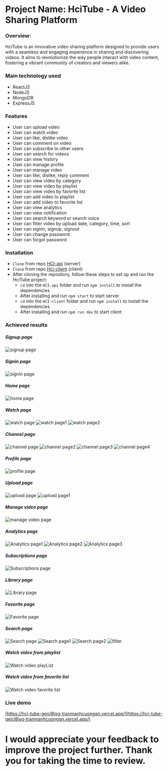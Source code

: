 # Project Name: HciTube - A Video Sharing Platform


### Overview:

HciTube is an innovative video sharing platform designed to provide users with a seamless and engaging experience in sharing and discovering videos. It aims to revolutionize the way people interact with video content, fostering a vibrant community of creators and viewers alike.

### Main technology used

- ReactJS
- NodeJS
- MongoDB
- ExpressJS

### Features

- User can upload video
- User can watch video
- User can like, dislike video
- User can comment on video
- User can subscribe to other users
- User can search for videos
- User can view history
- User can manage profile
- User can manage video
- User can like, dislike, reply comment
- User can view video by category
- User can view video by playlist
- User can view video by favorite list
- User can add video to playlist
- User can add video to favorite list
- User can view analytics
- User can view notification
- User can search keyword or search voice
- User can filter video by upload date, category, time, sort
- User can signin, signup, signout
- User can change password
- User can forgot password

### Installation

- `Clone` from repo [HCI-api](https://github.com/nvh2312/HCI-api) (server)
- `Clone` from repo [Hci-client](https://github.com/TranManhCuongQN/HciTube) (client)
- After cloning the repository, follow these steps to set up and run the HciTube project:
  - `cd` into the `HCI-api` folder and run `npm install` to install the dependencies
  - After installing and run `npm start` to start server
  - `cd` into the `HCI-client` folder and run `npm install` to install the dependencies
  - After installing and run `npm run dev` to start client

### Achieved results

##### Signup page

![signup page](https://res.cloudinary.com/dnmazjnlr/image/upload/v1685072775/%E1%BA%A3nh%20youtube/sign_up_yy6bfz.png)

##### Signin page

![signin page](https://res.cloudinary.com/dnmazjnlr/image/upload/v1685072771/%E1%BA%A3nh%20youtube/sign_in_zxfj8s.png)

##### Home page

![home page](https://res.cloudinary.com/dnmazjnlr/image/upload/v1685072779/%E1%BA%A3nh%20youtube/home_page_pvn5bs.png)

##### Watch page

![watch page](https://res.cloudinary.com/dnmazjnlr/image/upload/v1685072781/%E1%BA%A3nh%20youtube/detail_page_pnvvfm.png)
![watch page1](https://res.cloudinary.com/dnmazjnlr/image/upload/v1685072783/%E1%BA%A3nh%20youtube/detail_1_page_tcjrrt.png)
![watch page2](https://res.cloudinary.com/dnmazjnlr/image/upload/v1685073977/%E1%BA%A3nh%20youtube/detail_page_2_dz6yje.png)

##### Channel page

![channel page](https://res.cloudinary.com/dnmazjnlr/image/upload/v1685072788/%E1%BA%A3nh%20youtube/channel_page_1_lmm0h8.png)
![channel page2](https://res.cloudinary.com/dnmazjnlr/image/upload/v1685072793/%E1%BA%A3nh%20youtube/channel_page_video_2_akqa91.png)
![channel page3](https://res.cloudinary.com/dnmazjnlr/image/upload/v1685072795/%E1%BA%A3nh%20youtube/channel_page_playlist_vhb2fz.png)
![channel page4](https://res.cloudinary.com/dnmazjnlr/image/upload/v1685072798/%E1%BA%A3nh%20youtube/channel_page_about_pwb9dj.png)

##### Profile page

![profile page](https://res.cloudinary.com/dnmazjnlr/image/upload/v1685072800/%E1%BA%A3nh%20youtube/profile_rmruh8.png)

##### Upload page

![upload page](https://res.cloudinary.com/dnmazjnlr/image/upload/v1685072836/%E1%BA%A3nh%20youtube/upload_page_jmewft.png)
![upload page1](https://res.cloudinary.com/dnmazjnlr/image/upload/v1685072839/%E1%BA%A3nh%20youtube/upload_page_2_bozqca.png)

##### Manage video page

![manage video page](https://res.cloudinary.com/dnmazjnlr/image/upload/v1685072803/%E1%BA%A3nh%20youtube/content_qawpmi.png)

##### Analytics page

![Analytics page1](https://res.cloudinary.com/dnmazjnlr/image/upload/v1685072806/%E1%BA%A3nh%20youtube/view_a5xo1s.png)
![Analytics page2](https://res.cloudinary.com/dnmazjnlr/image/upload/v1685072808/%E1%BA%A3nh%20youtube/hour_o7shio.png)
![Analytics page3](https://res.cloudinary.com/dnmazjnlr/image/upload/v1685072810/%E1%BA%A3nh%20youtube/subscriber_jla1ob.png)

##### Subscriptions page

![Subscriptions page](https://res.cloudinary.com/dnmazjnlr/image/upload/v1685072816/%E1%BA%A3nh%20youtube/subscriber_page_vehekv.png)

##### Library page

![Library page](https://res.cloudinary.com/dnmazjnlr/image/upload/v1685072818/%E1%BA%A3nh%20youtube/library_jar8ot.png)

##### Favorite page

![Favorite page](https://res.cloudinary.com/dnmazjnlr/image/upload/v1685072819/%E1%BA%A3nh%20youtube/video_y%C3%AAu_th%C3%ADch_yyau2p.png)

##### Search page

![Search page](https://res.cloudinary.com/dnmazjnlr/image/upload/v1685072826/%E1%BA%A3nh%20youtube/search_lggmap.png)
![Search page1](https://res.cloudinary.com/dnmazjnlr/image/upload/v1685072830/%E1%BA%A3nh%20youtube/voice_search_ujkkos.png)
![Search page2](https://res.cloudinary.com/dnmazjnlr/image/upload/v1685072833/%E1%BA%A3nh%20youtube/voice_search_1_zal8qc.png)
![filter](https://res.cloudinary.com/dnmazjnlr/image/upload/v1685072828/%E1%BA%A3nh%20youtube/filter_v30ira.png)

##### Watch video from playlist

![Watch video playList](https://res.cloudinary.com/dnmazjnlr/image/upload/v1685072824/%E1%BA%A3nh%20youtube/play_playlist_g5nmjq.png)

##### Watch video from favorite list

![Watch video favorite list](https://res.cloudinary.com/dnmazjnlr/image/upload/v1685072821/%E1%BA%A3nh%20youtube/play_favaroite_bc5i8g.png)

### Live demo

[https://hci-tube-gejcl8jsg-tranmanhcuongqn.vercel.app/](https://hci-tube-gejcl8jsg-tranmanhcuongqn.vercel.app/)

# I would appreciate your feedback to improve the project further. Thank you for taking the time to review.
